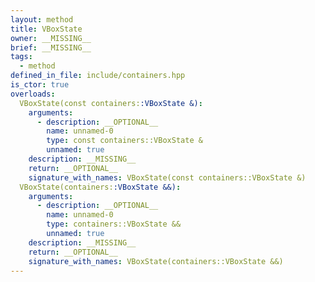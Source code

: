```yaml
---
layout: method
title: VBoxState
owner: __MISSING__
brief: __MISSING__
tags:
  - method
defined_in_file: include/containers.hpp
is_ctor: true
overloads:
  VBoxState(const containers::VBoxState &):
    arguments:
      - description: __OPTIONAL__
        name: unnamed-0
        type: const containers::VBoxState &
        unnamed: true
    description: __MISSING__
    return: __OPTIONAL__
    signature_with_names: VBoxState(const containers::VBoxState &)
  VBoxState(containers::VBoxState &&):
    arguments:
      - description: __OPTIONAL__
        name: unnamed-0
        type: containers::VBoxState &&
        unnamed: true
    description: __MISSING__
    return: __OPTIONAL__
    signature_with_names: VBoxState(containers::VBoxState &&)
---
```

